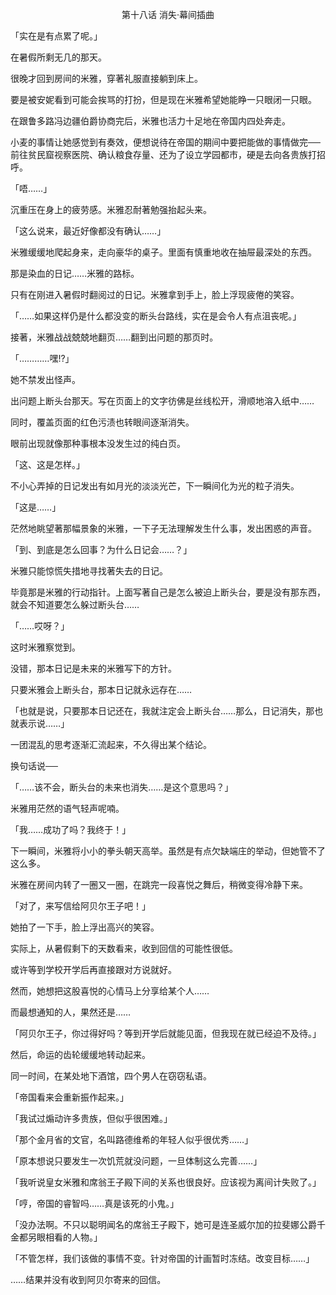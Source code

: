 <p align="center">第十八话 消失‧幕间插曲</p>

「实在是有点累了呢。」

在暑假所剩无几的那天。

很晚才回到房间的米雅，穿著礼服直接躺到床上。

要是被安妮看到可能会挨骂的打扮，但是现在米雅希望她能睁一只眼闭一只眼。

在跟鲁多路冯边疆伯爵协商完后，米雅也活力十足地在帝国内四处奔走。

小麦的事情让她感觉到有奏效，便想说待在帝国的期间中要把能做的事情做完──前往贫民窟视察医院、确认粮食存量、还为了设立学园都市，硬是去向各贵族打招呼。

「唔……」

沉重压在身上的疲劳感。米雅忍耐著勉强抬起头来。

「这么说来，最近好像都没有确认……」

米雅缓缓地爬起身来，走向豪华的桌子。里面有慎重地收在抽屉最深处的东西。

那是染血的日记……米雅的路标。

只有在刚进入暑假时翻阅过的日记。米雅拿到手上，脸上浮现疲倦的笑容。

「……如果这样仍是什么都没变的断头台路线，实在是会令人有点沮丧呢。」

接著，米雅战战兢兢地翻页……翻到出问题的那页时。

「…………嘿!?」

她不禁发出怪声。

出问题上断头台那天。写在页面上的文字彷佛是丝线松开，滑顺地溶入纸中……

同时，覆盖页面的红色污渍也转眼间逐渐消失。

眼前出现就像那种事根本没发生过的纯白页。

「这、这是怎样。」

不小心弄掉的日记发出有如月光的淡淡光芒，下一瞬间化为光的粒子消失。

「这是……」

茫然地眺望著那幅景象的米雅，一下子无法理解发生什么事，发出困惑的声音。

「到、到底是怎么回事？为什么日记会……？」

米雅只能惊慌失措地寻找著失去的日记。

毕竟那是米雅的行动指针。上面写著自己是怎么被迫上断头台，要是没有那东西，就会不知道要怎么躲过断头台……

「……哎呀？」

这时米雅察觉到。

没错，那本日记是未来的米雅写下的方针。

只要米雅会上断头台，那本日记就永远存在……

「也就是说，只要那本日记还在，我就注定会上断头台……那么，日记消失，那也就表示说……」

一团混乱的思考逐渐汇流起来，不久得出某个结论。

换句话说──

「……该不会，断头台的未来也消失……是这个意思吗？」

米雅用茫然的语气轻声呢喃。

「我……成功了吗？我终于！」

下一瞬间，米雅将小小的拳头朝天高举。虽然是有点欠缺端庄的举动，但她管不了这么多。

米雅在房间内转了一圈又一圈，在跳完一段喜悦之舞后，稍微变得冷静下来。

「对了，来写信给阿贝尔王子吧！」

她拍了一下手，脸上浮出高兴的笑容。

实际上，从暑假剩下的天数看来，收到回信的可能性很低。

或许等到学校开学后再直接跟对方说就好。

然而，她想把这股喜悦的心情马上分享给某个人……

而最想通知的人，果然还是……

「阿贝尔王子，你过得好吗？等到开学后就能见面，但我现在就已经迫不及待。」

然后，命运的齿轮缓缓地转动起来。

同一时间，在某处地下酒馆，四个男人在窃窃私语。

「帝国看来会重新振作起来。」

「我试过煽动许多贵族，但似乎很困难。」

「那个金月省的文官，名叫路德维希的年轻人似乎很优秀……」

「原本想说只要发生一次饥荒就没问题，一旦体制这么完善……」

「我听说皇女米雅和席翁王子殿下间的关系也很良好。应该视为离间计失败了。」

「哼，帝国的睿智吗……真是该死的小鬼。」

「没办法啊。不只以聪明闻名的席翁王子殿下，她可是连圣威尔加的拉斐娜公爵千金都另眼相看的人物。」

「不管怎样，我们该做的事情不变。针对帝国的计画暂时冻结。改变目标……」

……结果并没有收到阿贝尔寄来的回信。

